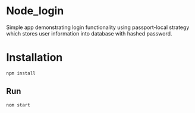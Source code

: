 # Node_login
Simple app demonstrating login functionality using passport-local strategy which stores user information into database with hashed 
password.

# Installation
`npm install`

## Run 
`nom start`

